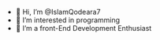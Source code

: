 - 👋 Hi, I’m @IslamQodeara7
- 👀 I’m interested in programming
- 🌱 I’m a front-End Development Enthusiast

<!---
IslamQodeara7/IslamQodeara7 is a ✨ special ✨ repository because its `README.md` (this file) appears on your GitHub profile.
You can click the Preview link to take a look at your changes.
--->
